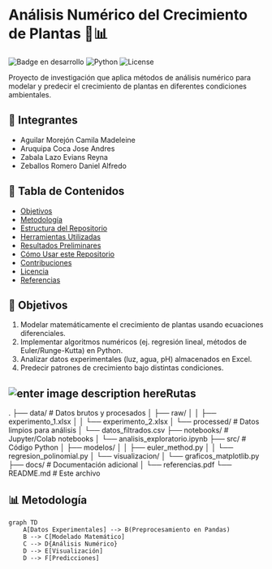 # Análisis Numérico del Crecimiento de Plantas 🌱📊

![Badge en desarrollo](https://img.shields.io/badge/Estado-En%20Desarrollo-yellow)
![Python](https://img.shields.io/badge/Python-3.8%2B-blue)
![License](https://img.shields.io/badge/Licencia-MIT-green)

Proyecto de investigación que aplica métodos de análisis numérico para modelar y predecir el crecimiento de plantas en diferentes condiciones ambientales.

## 📌 Integrantes
* Aguilar Morejón Camila Madeleine
* Aruquipa Coca Jose Andres
* Zabala Lazo Evians Reyna
* Zeballos Romero Daniel Alfredo


## 📌 Tabla de Contenidos
- [Objetivos](#objetivos)
- [Metodología](#metodología)
- [Estructura del Repositorio](#estructura-del-repositorio)
- [Herramientas Utilizadas](#herramientas-utilizadas)
- [Resultados Preliminares](#resultados-preliminares)
- [Cómo Usar este Repositorio](#cómo-usar-este-repositorio)
- [Contribuciones](#contribuciones)
- [Licencia](#licencia)
- [Referencias](#referencias)

## 🎯 Objetivos
1. Modelar matemáticamente el crecimiento de plantas usando ecuaciones diferenciales.
2. Implementar algoritmos numéricos (ej. regresión lineal, métodos de Euler/Runge-Kutta) en Python.
3. Analizar datos experimentales (luz, agua, pH) almacenados en Excel.
4. Predecir patrones de crecimiento bajo distintas condiciones.

## ![enter image description here](https://img.icons8.com/?size=40&id=c2AXPLZ3iVEU&format=png&color=000000)Rutas
.
├── data/                   # Datos brutos y procesados
│   ├── raw/               │   │   ├── experimento_1.xlsx
│   │   └── experimento_2.xlsx
│   └── processed/         # Datos limpios para análisis
│       └── datos_filtrados.csv
├── notebooks/             # Jupyter/Colab notebooks
│   └── analisis_exploratorio.ipynb
├── src/                   # Código Python
│   ├── modelos/          │   │   ├── euler_method.py
│   │   └── regresion_polinomial.py
│   └── visualizacion/
│       └── graficos_matplotlib.py
├── docs/                  # Documentación adicional
│   └── referencias.pdf
└── README.md              # Este archivo

## 📊 Metodología
```mermaid
graph TD
    A[Datos Experimentales] --> B(Preprocesamiento en Pandas)
    B --> C[Modelado Matemático]
    C --> D{Análisis Numérico}
    D --> E[Visualización]
    D --> F[Predicciones]
